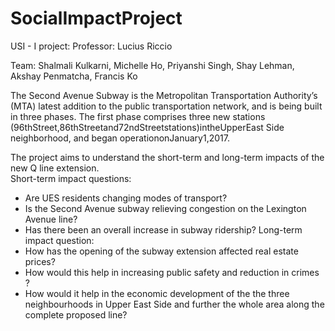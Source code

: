 # SocialImpactProject

USI - I project: Professor: Lucius Riccio

Team:  Shalmali Kulkarni, Michelle Ho, Priyanshi Singh, Shay Lehman,  Akshay Penmatcha,  Francis Ko      

The Second Avenue Subway is the Metropolitan Transportation Authority’s (MTA) latest addition to the public transportation network, and is being built in three phases. The first phase comprises three new stations (96thStreet,86thStreetand72ndStreetstations)intheUpperEast       Side neighborhood, and began operationonJanuary1,2017. 

The project aims to understand the short-term and long-term impacts of the new Q line extension.  
Short-term impact questions: 
- Are UES residents changing modes of transport? 
- Is the Second Avenue subway relieving congestion on the Lexington Avenue line?  
- Has there been an overall increase in subway ridership?
Long-term impact question: 
- How has the opening of the subway extension affected real estate prices? 
- How would this help in increasing public safety and reduction in crimes ? 
- How would it help in the economic development of the the three neighbourhoods in Upper East Side and further the whole area along the complete proposed line?  
